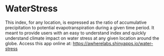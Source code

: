 # WaterStress
This index, for any location, is expressed as the ratio of accumulative precipitation to potential evapotranspiration during a given time period. It meant to provide users with an easy to understand index and quickly understand climate impact on water stress at any given location around the globe. Access this app online at: https://awherelabs.shinyapps.io/water-stress

